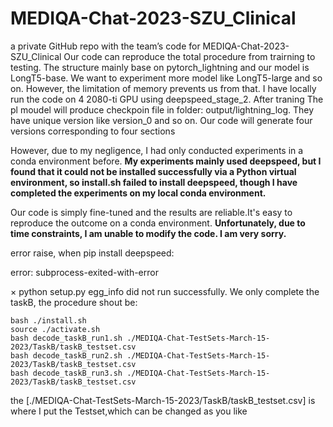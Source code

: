 # MEDIQA-Chat-2023-SZU_Clinical
a private GitHub repo with the team’s code for MEDIQA-Chat-2023-SZU_Clinical Our code can reproduce the total procedure from trairning to testing. The structure mainly base on pytorch_lightning and our model is LongT5-base. We want to experiment more model like LongT5-large and so on. However, the limitation of memory prevents us from that. I have locally run the code on 4 2080-ti GPU using deepspeed_stage_2. After traning The pl moudel will produce checkpoin file in folder: output/lightning_log. They have unique version like version_0 and so on. Our code will generate four versions corresponding to four sections

However, due to my negligence, I had only conducted experiments in a conda environment before. **My experiments mainly used deepspeed, but I found that it could not be installed successfully via a Python virtual environment, so install.sh failed to install deepspeed, though I have completed the experiments on my local conda environment.** 

Our code is simply fine-tuned and the results are reliable.It's easy to reproduce the outcome on a conda environment. **Unfortunately, due to time constraints, I am unable to modify the code. I am very sorry.**

error raise, when pip install deepspeed:

error: subprocess-exited-with-error

  × python setup.py egg_info did not run successfully.
 We only complete the taskB, the procedure shout be:

```
bash ./install.sh
source ./activate.sh
bash decode_taskB_run1.sh ./MEDIQA-Chat-TestSets-March-15-2023/TaskB/taskB_testset.csv
bash decode_taskB_run2.sh ./MEDIQA-Chat-TestSets-March-15-2023/TaskB/taskB_testset.csv
bash decode_taskB_run3.sh ./MEDIQA-Chat-TestSets-March-15-2023/TaskB/taskB_testset.csv

```

the [./MEDIQA-Chat-TestSets-March-15-2023/TaskB/taskB_testset.csv] is where I put the Testset,which can be changed as you like




